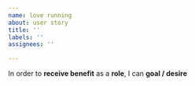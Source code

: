 ```yaml
---
name: love running
about: user story
title: ''
labels: ''
assignees: ''

---
```


In order to **receive benefit** as a **role**, I can **goal / desire**
